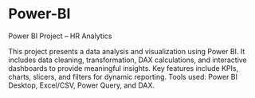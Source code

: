 # Power-BI

Power BI Project – HR Analytics

This project presents a data analysis and visualization using Power BI. It includes data cleaning, transformation, DAX calculations, and interactive dashboards to provide meaningful insights. Key features include KPIs, charts, slicers, and filters for dynamic reporting. Tools used: Power BI Desktop, Excel/CSV, Power Query, and DAX.




